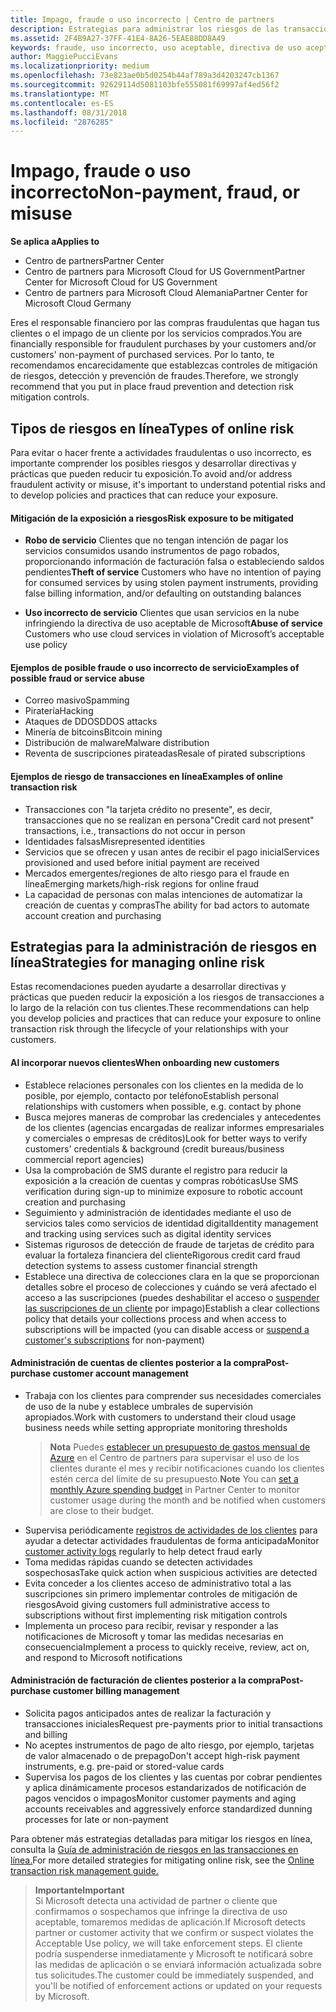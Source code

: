```yaml
---
title: Impago, fraude o uso incorrecto | Centro de partners
description: Estrategias para administrar los riesgos de las transacciones en línea, incluyendo el impago del cliente de artículos y servicios y las actividades fraudulentas o uso incorrecto.
ms.assetid: 2F4B9A27-37FF-41E4-8A26-5EAE88DD8A49
keywords: fraude, uso incorrecto, uso aceptable, directiva de uso aceptable, impago, el cliente no pagará la factura, riesgo en línea, robo de servicio, uso incorrecto de servicio, suspender una suscripción,
author: MaggiePucciEvans
ms.localizationpriority: medium
ms.openlocfilehash: 73e823ae0b5d0254b44af789a3d4203247cb1367
ms.sourcegitcommit: 92629114d5081103bfe555081f69997af4ed56f2
ms.translationtype: MT
ms.contentlocale: es-ES
ms.lasthandoff: 08/31/2018
ms.locfileid: "2876285"
---
```

# <a name="non-payment-fraud-or-misuse"></a><span data-ttu-id="26657-104">Impago, fraude o uso incorrecto</span><span class="sxs-lookup"><span data-stu-id="26657-104">Non-payment, fraud, or misuse</span></span>

**<span data-ttu-id="26657-105">Se aplica a</span><span class="sxs-lookup"><span data-stu-id="26657-105">Applies to</span></span>**

-  <span data-ttu-id="26657-106">Centro de partners</span><span class="sxs-lookup"><span data-stu-id="26657-106">Partner Center</span></span>
-  <span data-ttu-id="26657-107">Centro de partners para Microsoft Cloud for US Government</span><span class="sxs-lookup"><span data-stu-id="26657-107">Partner Center for Microsoft Cloud for US Government</span></span>
-  <span data-ttu-id="26657-108">Centro de partners para Microsoft Cloud Alemania</span><span class="sxs-lookup"><span data-stu-id="26657-108">Partner Center for Microsoft Cloud Germany</span></span>

<span data-ttu-id="26657-109">Eres el responsable financiero por las compras fraudulentas que hagan tus clientes o el impago de un cliente por los servicios comprados.</span><span class="sxs-lookup"><span data-stu-id="26657-109">You are financially responsible for fraudulent purchases by your customers and/or customers' non-payment of purchased services.</span></span> <span data-ttu-id="26657-110">Por lo tanto, te recomendamos encarecidamente que establezcas controles de mitigación de riesgos, detección y prevención de fraudes.</span><span class="sxs-lookup"><span data-stu-id="26657-110">Therefore, we strongly recommend that you put in place fraud prevention and detection risk mitigation controls.</span></span>

## <a name="types-of-online-risk"></a><span data-ttu-id="26657-111">Tipos de riesgos en línea</span><span class="sxs-lookup"><span data-stu-id="26657-111">Types of online risk</span></span>

<span data-ttu-id="26657-112">Para evitar o hacer frente a actividades fraudulentas o uso incorrecto, es importante comprender los posibles riesgos y desarrollar directivas y prácticas que pueden reducir tu exposición.</span><span class="sxs-lookup"><span data-stu-id="26657-112">To avoid and/or address fraudulent activity or misuse, it's important to understand potential risks and to develop policies and practices that can reduce your exposure.</span></span>

#### <a name="risk-exposure-to-be-mitigated"></a><span data-ttu-id="26657-113">Mitigación de la exposición a riesgos</span><span class="sxs-lookup"><span data-stu-id="26657-113">Risk exposure to be mitigated</span></span>

- <span data-ttu-id="26657-114">**Robo de servicio** Clientes que no tengan intención de pagar los servicios consumidos usando instrumentos de pago robados, proporcionando información de facturación falsa o estableciendo saldos pendientes</span><span class="sxs-lookup"><span data-stu-id="26657-114">**Theft of service** Customers who have no intention of paying for consumed services by using stolen payment instruments, providing false billing information, and/or defaulting on outstanding balances</span></span>

- <span data-ttu-id="26657-115">**Uso incorrecto de servicio** Clientes que usan servicios en la nube infringiendo la directiva de uso aceptable de Microsoft</span><span class="sxs-lookup"><span data-stu-id="26657-115">**Abuse of service** Customers who use cloud services in violation of Microsoft’s acceptable use policy</span></span>

#### <a name="examples-of-possible-fraud-or-service-abuse"></a><span data-ttu-id="26657-116">Ejemplos de posible fraude o uso incorrecto de servicio</span><span class="sxs-lookup"><span data-stu-id="26657-116">Examples of possible fraud or service abuse</span></span>
- <span data-ttu-id="26657-117">Correo masivo</span><span class="sxs-lookup"><span data-stu-id="26657-117">Spamming</span></span>
- <span data-ttu-id="26657-118">Piratería</span><span class="sxs-lookup"><span data-stu-id="26657-118">Hacking</span></span>
- <span data-ttu-id="26657-119">Ataques de DDOS</span><span class="sxs-lookup"><span data-stu-id="26657-119">DDOS attacks</span></span>
- <span data-ttu-id="26657-120">Minería de bitcoins</span><span class="sxs-lookup"><span data-stu-id="26657-120">Bitcoin mining</span></span>
- <span data-ttu-id="26657-121">Distribución de malware</span><span class="sxs-lookup"><span data-stu-id="26657-121">Malware distribution</span></span>
- <span data-ttu-id="26657-122">Reventa de suscripciones pirateadas</span><span class="sxs-lookup"><span data-stu-id="26657-122">Resale of pirated subscriptions</span></span> 

#### <a name="examples-of-online-transaction-risk"></a><span data-ttu-id="26657-123">Ejemplos de riesgo de transacciones en línea</span><span class="sxs-lookup"><span data-stu-id="26657-123">Examples of online transaction risk</span></span>
- <span data-ttu-id="26657-124">Transacciones con "la tarjeta crédito no presente", es decir, transacciones que no se realizan en persona</span><span class="sxs-lookup"><span data-stu-id="26657-124">"Credit card not present" transactions, i.e., transactions do not occur in person</span></span>
- <span data-ttu-id="26657-125">Identidades falsas</span><span class="sxs-lookup"><span data-stu-id="26657-125">Misrepresented identities</span></span>
- <span data-ttu-id="26657-126">Servicios que se ofrecen y usan antes de recibir el pago inicial</span><span class="sxs-lookup"><span data-stu-id="26657-126">Services provisioned and used before initial payment are received</span></span>
- <span data-ttu-id="26657-127">Mercados emergentes/regiones de alto riesgo para el fraude en línea</span><span class="sxs-lookup"><span data-stu-id="26657-127">Emerging markets/high-risk regions for online fraud</span></span>
- <span data-ttu-id="26657-128">La capacidad de personas con malas intenciones de automatizar la creación de cuentas y compras</span><span class="sxs-lookup"><span data-stu-id="26657-128">The ability for bad actors to automate account creation and purchasing</span></span>

## <a name="strategies-for-managing-online-risk"></a><span data-ttu-id="26657-129">Estrategias para la administración de riesgos en línea</span><span class="sxs-lookup"><span data-stu-id="26657-129">Strategies for managing online risk</span></span>

<span data-ttu-id="26657-130">Estas recomendaciones pueden ayudarte a desarrollar directivas y prácticas que pueden reducir la exposición a los riesgos de transacciones a lo largo de la relación con tus clientes.</span><span class="sxs-lookup"><span data-stu-id="26657-130">These recommendations can help you develop policies and practices that can reduce your exposure to online transaction risk through the lifecycle of your relationships with your customers.</span></span>  

#### <a name="when-onboarding-new-customers"></a><span data-ttu-id="26657-131">Al incorporar nuevos clientes</span><span class="sxs-lookup"><span data-stu-id="26657-131">When onboarding new customers</span></span>
- <span data-ttu-id="26657-132">Establece relaciones personales con los clientes en la medida de lo posible, por ejemplo, contacto por teléfono</span><span class="sxs-lookup"><span data-stu-id="26657-132">Establish personal relationships with customers when possible, e.g. contact by phone</span></span>
- <span data-ttu-id="26657-133">Busca mejores maneras de comprobar las credenciales y antecedentes de los clientes (agencias encargadas de realizar informes empresariales y comerciales o empresas de créditos)</span><span class="sxs-lookup"><span data-stu-id="26657-133">Look for better ways to verify customers' credentials & background (credit bureaus/business commercial report agencies)</span></span> 
- <span data-ttu-id="26657-134">Usa la comprobación de SMS durante el registro para reducir la exposición a la creación de cuentas y compras robóticas</span><span class="sxs-lookup"><span data-stu-id="26657-134">Use SMS verification during sign-up to minimize exposure to robotic account creation and purchasing</span></span>
- <span data-ttu-id="26657-135">Seguimiento y administración de identidades mediante el uso de servicios tales como servicios de identidad digital</span><span class="sxs-lookup"><span data-stu-id="26657-135">Identity management and tracking using services such as digital identity services</span></span>
- <span data-ttu-id="26657-136">Sistemas rigurosos de detección de fraude de tarjetas de crédito para evaluar la fortaleza financiera del cliente</span><span class="sxs-lookup"><span data-stu-id="26657-136">Rigorous credit card fraud detection systems to assess customer financial strength</span></span>
- <span data-ttu-id="26657-137">Establece una directiva de colecciones clara en la que se proporcionan detalles sobre el proceso de colecciones y cuándo se verá afectado el acceso a las suscripciones (puedes deshabilitar el acceso o [suspender las suscripciones de un cliente](suspend-a-subscription.md) por impago)</span><span class="sxs-lookup"><span data-stu-id="26657-137">Establish a clear collections policy that details your collections process and when access to subscriptions will be impacted (you can disable access or [suspend a customer's subscriptions](suspend-a-subscription.md) for non-payment)</span></span>

#### <a name="post-purchase-customer-account-management"></a><span data-ttu-id="26657-138">Administración de cuentas de clientes posterior a la compra</span><span class="sxs-lookup"><span data-stu-id="26657-138">Post-purchase customer account management</span></span>
- <span data-ttu-id="26657-139">Trabaja con los clientes para comprender sus necesidades comerciales de uso de la nube y establece umbrales de supervisión apropiados.</span><span class="sxs-lookup"><span data-stu-id="26657-139">Work with customers to understand their cloud usage business needs while setting appropriate monitoring thresholds</span></span>
    ><span data-ttu-id="26657-140">**Nota** Puedes [establecer un presupuesto de gastos mensual de Azure](set-an-azure-spending-budget-for-your-customers.md) en el Centro de partners para supervisar el uso de los clientes durante el mes y recibir notificaciones cuando los clientes estén cerca del límite de su presupuesto.</span><span class="sxs-lookup"><span data-stu-id="26657-140">**Note** You can [set a monthly Azure spending budget](set-an-azure-spending-budget-for-your-customers.md) in Partner Center to monitor customer usage during the month and be notified when customers are close to their budget.</span></span>
- <span data-ttu-id="26657-141">Supervisa periódicamente [registros de actividades de los clientes](activity-logs.md) para ayudar a detectar actividades fraudulentas de forma anticipada</span><span class="sxs-lookup"><span data-stu-id="26657-141">Monitor [customer activity logs](activity-logs.md) regularly to help detect fraud early</span></span>
- <span data-ttu-id="26657-142">Toma medidas rápidas cuando se detecten actividades sospechosas</span><span class="sxs-lookup"><span data-stu-id="26657-142">Take quick action when suspicious activities are detected</span></span>
- <span data-ttu-id="26657-143">Evita conceder a los clientes acceso de administrativo total a las suscripciones sin primero implementar controles de mitigación de riesgos</span><span class="sxs-lookup"><span data-stu-id="26657-143">Avoid giving customers full administrative access to subscriptions without first implementing risk mitigation controls</span></span>
- <span data-ttu-id="26657-144">Implementa un proceso para recibir, revisar y responder a las notificaciones de Microsoft y tomar las medidas necesarias en consecuencia</span><span class="sxs-lookup"><span data-stu-id="26657-144">Implement a process to quickly receive, review, act on, and respond to Microsoft notifications</span></span>

#### <a name="post-purchase-customer-billing-management"></a><span data-ttu-id="26657-145">Administración de facturación de clientes posterior a la compra</span><span class="sxs-lookup"><span data-stu-id="26657-145">Post-purchase customer billing management</span></span>
- <span data-ttu-id="26657-146">Solicita pagos anticipados antes de realizar la facturación y transacciones iniciales</span><span class="sxs-lookup"><span data-stu-id="26657-146">Request pre-payments prior to initial transactions and billing</span></span> 
- <span data-ttu-id="26657-147">No aceptes instrumentos de pago de alto riesgo, por ejemplo, tarjetas de valor almacenado o de prepago</span><span class="sxs-lookup"><span data-stu-id="26657-147">Don't accept high-risk payment instruments, e.g. pre-paid or stored-value cards</span></span>
- <span data-ttu-id="26657-148">Supervisa los pagos de los clientes y las cuentas por cobrar pendientes y aplica dinámicamente procesos estandarizados de notificación de pagos vencidos o impagos</span><span class="sxs-lookup"><span data-stu-id="26657-148">Monitor customer payments and aging accounts receivables and aggressively enforce standardized dunning processes for late or non-payment</span></span>

<span data-ttu-id="26657-149">Para obtener más estrategias detalladas para mitigar los riesgos en línea, consulta la [Guía de administración de riesgos en las transacciones en línea.](https://assets.windowsphone.com/7d885238-e13b-4f10-a682-3d5adacd2859/CSP-PartnerRiskGuide-APSFinal_InvariantCulture_Default.zip)</span><span class="sxs-lookup"><span data-stu-id="26657-149">For more detailed strategies for mitigating online risk, see the [Online transaction risk management guide.](https://assets.windowsphone.com/7d885238-e13b-4f10-a682-3d5adacd2859/CSP-PartnerRiskGuide-APSFinal_InvariantCulture_Default.zip)</span></span>

>**<span data-ttu-id="26657-150">Importante</span><span class="sxs-lookup"><span data-stu-id="26657-150">Important</span></span>**<br>
<span data-ttu-id="26657-151">Si Microsoft detecta una actividad de partner o cliente que confirmamos o sospechamos que infringe la directiva de uso aceptable, tomaremos medidas de aplicación.</span><span class="sxs-lookup"><span data-stu-id="26657-151">If Microsoft detects partner or customer activity that we confirm or suspect violates the Acceptable Use policy, we will take enforcement steps.</span></span> <span data-ttu-id="26657-152">El cliente podría suspenderse inmediatamente y Microsoft te notificará sobre las medidas de aplicación o se enviará información actualizada sobre tus solicitudes.</span><span class="sxs-lookup"><span data-stu-id="26657-152">The customer could be immediately suspended, and you'll be notified of enforcement actions or updated on your requests by Microsoft.</span></span>

 

 



